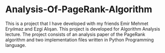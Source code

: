 # Analysis-Of-PageRank-Algorithm
This is a project that I have developed with my friends Emir Mehmet Eryılmaz and Ezgi Alışan. This project is developed for Algorithm Analysis lecture. The project consists of an analysis paper of the PageRank algorithm and two implementation files written in Python Programming language. 
